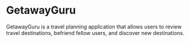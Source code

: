 # GetawayGuru

GetawayGuru is a travel planning application that allows users to review travel destinations, befriend fellow users, and discover new destinations.
